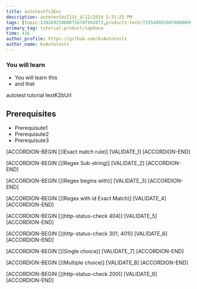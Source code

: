 ```yaml
---
title: autotest7s3Eei
description: autotestbzI13z_4/12/2019 5:31:25 PM
tags: [topic:139269250608756787992873,products:tech/73554900100700000996,tutorial:experience/advanced]
primary_tag: tutorial:product/sapHana
time: 416
author_profile: https://github.com/ksAutotests
author_name: ksAutotests
---
```

### You will learn
- You will learn this
- and that

autotest tutorial textK2bUrI

## Prerequisites
- Prerequisute1
- Prerequisute2
- Prerequisute3

[ACCORDION-BEGIN [](Exact match rule)]
[VALIDATE_1]
[ACCORDION-END]

[ACCORDION-BEGIN [](Regex Sub-string)]
[VALIDATE_2]
[ACCORDION-END]

[ACCORDION-BEGIN [](Regex begins with)]
[VALIDATE_3]
[ACCORDION-END]

[ACCORDION-BEGIN [](Regex with id Exact Match)]
[VALIDATE_4]
[ACCORDION-END]

[ACCORDION-BEGIN [](http-status-check 404)]
[VALIDATE_5]
[ACCORDION-END]

[ACCORDION-BEGIN [](http-status-check 301, 401)]
[VALIDATE_6]
[ACCORDION-END]

[ACCORDION-BEGIN [](Single choice)]
[VALIDATE_7]
[ACCORDION-END]

[ACCORDION-BEGIN [](Multiple choice)]
[VALIDATE_8]
[ACCORDION-END]

[ACCORDION-BEGIN [](http-status-check 200)]
[VALIDATE_9]
[ACCORDION-END]

